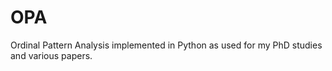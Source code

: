 # OPA
Ordinal Pattern Analysis implemented in Python as used for my PhD studies and various papers.

